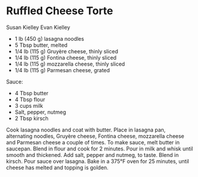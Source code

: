 # Ruffled Cheese Torte

Susan Kielley
Evan Kielley

- 1 lb (450 g) lasagna noodles
- 5 Tbsp butter, melted
- 1/4 Ib (115 g) Gruyère cheese, thinly sliced
- 1/4 Ib (115 g) Fontina cheese, thinly sliced
- 1/4 lb (115 g) mozzarella cheese, thinly sliced
- 1/4 Ib (115 g) Parmesan cheese, grated

Sauce:

- 4 Tbsp butter
- 4 Tbsp flour
- 3 cups milk
- Salt, pepper, nutmeg
- 2 Tbsp kirsch

Cook lasagna noodles and coat with butter. Place in lasagna pan, alternating noodles, Gruyère cheese, Fontina cheese, mozzarella cheese and Parmesan cheese a couple of times. To make sauce, melt butter in saucepan. Blend in flour and cook for 2 minutes. Pour in milk and whisk until smooth and thickened. Add salt, pepper and nutmeg, to taste.  Blend in kirsch. Pour sauce over lasagna. Bake in a 375°F oven for 25 minutes, until cheese has melted and topping is golden.